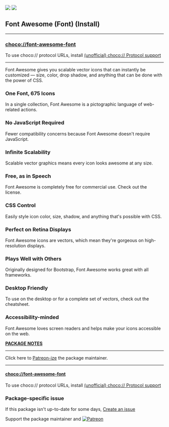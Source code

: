 [![](https://img.shields.io/chocolatey/v/font-awesome-font?color=green&label=font-awesome-font)](https://chocolatey.org/packages/font-awesome-font) [![](https://img.shields.io/chocolatey/dt/font-awesome-font)](https://chocolatey.org/packages/font-awesome-font)

## Font Awesome (Font) (Install)

___
### [choco://font-awesome-font](choco://font-awesome-font)
To use choco:// protocol URLs, install [(unofficial) choco:// Protocol support ](https://chocolatey.org/packages/choco-protocol-support)
___
Font Awesome gives you scalable vector icons that can instantly be customized — size, color, drop shadow, and anything that can be done with the power of CSS.

### One Font, 675 Icons

In a single collection, Font Awesome is a pictographic language of web-related actions.

### No JavaScript Required

Fewer compatibility concerns because Font Awesome doesn't require JavaScript.

### Infinite Scalability

Scalable vector graphics means every icon looks awesome at any size.

### Free, as in Speech

Font Awesome is completely free for commercial use. Check out the license.

### CSS Control

Easily style icon color, size, shadow, and anything that's possible with CSS.

### Perfect on Retina Displays

Font Awesome icons are vectors, which mean they're gorgeous on high-resolution displays.

### Plays Well with Others

Originally designed for Bootstrap, Font Awesome works great with all frameworks.

### Desktop Friendly

To use on the desktop or for a complete set of vectors, check out the cheatsheet.

### Accessibility-minded

Font Awesome loves screen readers and helps make your icons accessible on the web.	

**[PACKAGE NOTES](https://github.com/bcurran3/ChocolateyPackages/blob/master/font-awesome-font/readme.md)**
    

___

Click here to [Patreon-ize](https://www.patreon.com/bcurran3) the package maintainer.
___

#### [choco://font-awesome-font](choco://font-awesome-font)
To use choco:// protocol URLs, install [(unofficial) choco:// Protocol support ](https://chocolatey.org/packages/choco-protocol-support)

### Package-specific issue
If this package isn't up-to-date for some days, [Create an issue](https://github.com/tunisiano187/Chocolatey-packages/issues/new/choose)

Support the package maintainer and [![Patreon](https://cdn.jsdelivr.net/gh/tunisiano187/Chocolatey-packages@d15c4e19c709e7148588d4523ffc6dd3cd3c7e5e/icons/patreon.png)](https://www.patreon.com/tunisiano)

